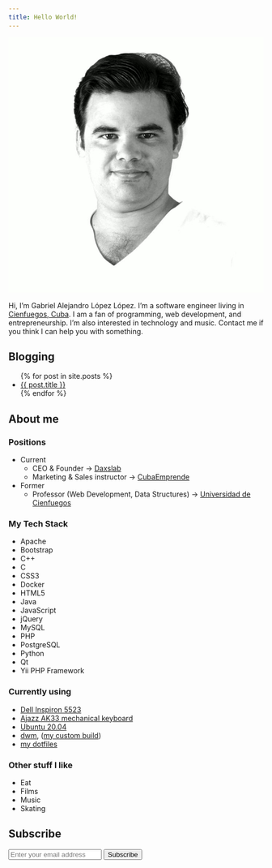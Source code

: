 ```yaml
---
title: Hello World!
---
```


![Picture of Gabriel Alejandro López López (glpzzz)](\glpzzz.jpg)

Hi, I’m Gabriel Alejandro López López. I’m a software engineer living in [Cienfuegos, Cuba](https://www.openstreetmap.org/node/259846360). I am a fan of programming, web development, and entrepreneurship. I’m also interested in technology and music. Contact me if you think I can help you with something.

## Blogging

<ul>
    {% for post in site.posts %}
    <li>
        <a href="{{ post.url }}">{{ post.title }}</a>
    </li>
    {% endfor %}
</ul>

## About me

### Positions

* Current
    * CEO & Founder -> [Daxslab](https://www.daxslab.com)
    * Marketing & Sales instructor ->
[CubaEmprende](https://www.cubaemprendecienfuegos.org)
* Former
    * Professor (Web Development, Data Structures) -> [Universidad de Cienfuegos](https://www.ucf.edu.cu)

### My Tech Stack

<ul class="list-inline">
    <li>Apache</li>
    <li>Bootstrap</li>
    <li>C++</li>
    <li>C</li>
    <li>CSS3</li>
    <li>Docker</li>
    <li>HTML5</li>
    <li>Java</li>
    <li>JavaScript</li>
    <li>jQuery</li>
    <li>MySQL</li>
    <li>PHP</li>
    <li>PostgreSQL</li>
    <li>Python</li>
    <li>Qt</li>
    <li>Yii PHP Framework</li>
</ul>

### Currently using

* [Dell Inspiron 5523](https://www.dell.com/yu/business/p/inspiron-15z-5523/pd)
* [Ajazz AK33 mechanical keyboard](http://www.a-jazz.com/en/h-pd-63.html)
* [Ubuntu 20.04](https://www.ubuntu.com)
* [dwm](https://dwm.suckless.org), ([my custom build](https://github.com/glpzzz/dwm))
* [my dotfiles](https://github.com/glpzzz/dotfiles)

### Other stuff I like

* Eat
* Films
* Music
* Skating

<aside>
    <h2>Subscribe</h2>
    <form action="https://feedburner.google.com/fb/a/mailverify" method="post" target="popupwindow" onsubmit="window.open('https://feedburner.google.com/fb/a/mailverify?uri=glpzzz', 'popupwindow', 'scrollbars=yes,width=550,height=520');return true">
        <p>
            <input type="text" style="width:35%" name="email" placeholder="Enter your email address" />
            <input type="submit" value="Subscribe" />
            <input type="hidden" value="glpzzz" name="uri" />
            <input type="hidden" name="loc" value="en_US" />
        </p>
        <p style="display: none">Delivered by <a href="https://feedburner.google.com" target="_blank">FeedBurner</a></p>
    </form>
</aside>
